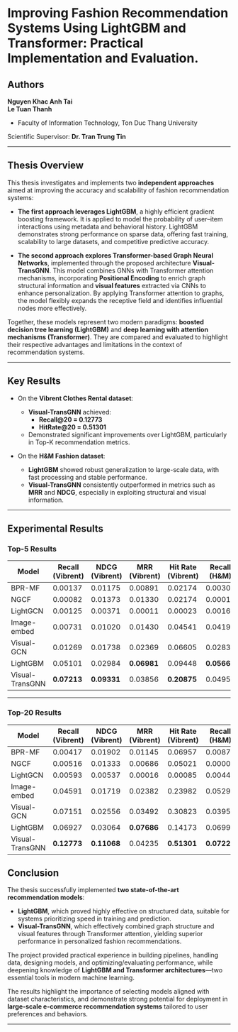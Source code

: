 # Improving Fashion Recommendation Systems Using LightGBM and Transformer: Practical Implementation and Evaluation.

## Authors

**Nguyen Khac Anh Tai**  
**Le Tuan Thanh**  
- Faculty of Information Technology, Ton Duc Thang University  

Scientific Supervisor: **Dr. Tran Trung Tin**

---

## Thesis Overview

This thesis investigates and implements two **independent approaches** aimed at improving the accuracy and scalability of fashion recommendation systems:

- **The first approach leverages LightGBM**, a highly efficient gradient boosting framework. It is applied to model the probability of user–item interactions using metadata and behavioral history. LightGBM demonstrates strong performance on sparse data, offering fast training, scalability to large datasets, and competitive predictive accuracy.

- **The second approach explores Transformer-based Graph Neural Networks**, implemented through the proposed architecture **Visual-TransGNN**. This model combines GNNs with Transformer attention mechanisms, incorporating **Positional Encoding** to enrich graph structural information and **visual features** extracted via CNNs to enhance personalization. By applying Transformer attention to graphs, the model flexibly expands the receptive field and identifies influential nodes more effectively.

Together, these models represent two modern paradigms: **boosted decision tree learning (LightGBM)** and **deep learning with attention mechanisms (Transformer)**. They are compared and evaluated to highlight their respective advantages and limitations in the context of recommendation systems.

---

## Key Results

- On the **Vibrent Clothes Rental dataset**:  
  - **Visual-TransGNN** achieved:  
    - **Recall@20 = 0.12773**  
    - **HitRate@20 = 0.51301**  
  - Demonstrated significant improvements over LightGBM, particularly in Top-K recommendation metrics.

- On the **H&M Fashion dataset**:  
  - **LightGBM** showed robust generalization to large-scale data, with fast processing and stable performance.  
  - **Visual-TransGNN** consistently outperformed in metrics such as **MRR** and **NDCG**, especially in exploiting structural and visual information.

---

## Experimental Results

### Top-5 Results

| Model           | Recall (Vibrent) | NDCG (Vibrent) | MRR (Vibrent) | Hit Rate (Vibrent) | Recall (H&M) | NDCG (H&M) | MRR (H&M) | Hit Rate (H&M) |
|-----------------|------------------|----------------|---------------|---------------------|--------------|------------|-----------|----------------|
| BPR-MF          | 0.00137          | 0.01175        | 0.00891       | 0.02174             | 0.00302      | 0.02675    | 0.02444   | 0.04592        |
| NGCF            | 0.00082          | 0.01373        | 0.01330       | 0.02174             | 0.00010      | 0.00012    | 0.00010   | 0.00015        |
| LightGCN        | 0.00125          | 0.00371        | 0.00011       | 0.00023             | 0.00162      | 0.00473    | 0.00010   | 0.00018        |
| Image-embed     | 0.00731          | 0.01020        | 0.01430       | 0.04541             | 0.04193      | 0.03712    | 0.02730   | 0.06777        |
| Visual-GCN      | 0.01269          | 0.01738        | 0.02369       | 0.06605             | 0.02837      | 0.04146    | 0.01616   | 0.08327        |
| LightGBM        | 0.05101          | 0.02984        | **0.06981**       | 0.09448             | **0.05668**     | 0.03872    | **0.05480**   | 0.09044        |
| Visual-TransGNN | **0.07213**      | **0.09331**    | 0.03856       | **0.20875**         | 0.04951      | **0.05103**   | 0.02225   | **0.09392**        |

---

### Top-20 Results

| Model           | Recall (Vibrent) | NDCG (Vibrent) | MRR (Vibrent) | Hit Rate (Vibrent) | Recall (H&M) | NDCG (H&M) | MRR (H&M) | Hit Rate (H&M) |
|-----------------|------------------|----------------|---------------|---------------------|--------------|------------|-----------|----------------|
| BPR-MF          | 0.00417          | 0.01902        | 0.01145       | 0.06957             | 0.00879      | 0.04802    | 0.03079   | 0.11291        |
| NGCF            | 0.00516          | 0.01333        | 0.00686       | 0.05021             | 0.00001      | 0.00018    | 0.00012   | 0.00038        |
| LightGCN        | 0.00593          | 0.00537        | 0.00016       | 0.00085             | 0.00449      | 0.00460    | 0.00013   | 0.00048        |
| Image-embed     | 0.04591          | 0.01719        | 0.02382       | 0.23982             | 0.05298      | 0.05864    | 0.03155   | 0.08447        |
| Visual-GCN      | 0.07151          | 0.02556        | 0.03492       | 0.30823             | 0.03950      | 0.03883    | 0.01864   | 0.09570        |
| LightGBM        | 0.06927          | 0.03064        | **0.07686**       | 0.14173             | 0.06990      | 0.04465    | **0.06017**   | **0.14410**        |
| Visual-TransGNN | **0.12773**      | **0.11068**    | 0.04235       | **0.51301**         | **0.07221**  | **0.07064**| 0.03168   | 0.14350    |


## Conclusion

The thesis successfully implemented **two state-of-the-art recommendation models**:  
- **LightGBM**, which proved highly effective on structured data, suitable for systems prioritizing speed in training and prediction.  
- **Visual-TransGNN**, which effectively combined graph structure and visual features through Transformer attention, yielding superior performance in personalized fashion recommendations.

The project provided practical experience in building pipelines, handling data, designing models, and optimizing/evaluating performance, while deepening knowledge of **LightGBM and Transformer architectures**—two essential tools in modern machine learning.  

The results highlight the importance of selecting models aligned with dataset characteristics, and demonstrate strong potential for deployment in **large-scale e-commerce recommendation systems** tailored to user preferences and behaviors.

---



